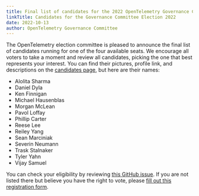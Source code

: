 ```yaml
---
title: Final list of candidates for the 2022 OpenTelemetry Governance Committee Election
linkTitle: Candidates for the Governance Committee Election 2022
date: 2022-10-13
author: OpenTelemetry Governance Committee
---
```


The OpenTelemetry election committee is pleased to announce the final list of
candidates running for one of the four available seats. We encourage all voters
to take a moment and review all candidates, picking the one that best represents
your interest. You can find their pictures, profile link, and descriptions on
the [candidates
page](https://github.com/open-telemetry/community/blob/main/elections/2022/governance-committee-candidates.md),
but here are their names:

* Alolita Sharma
* Daniel Dyla
* Ken Finnigan
* Michael Hausenblas
* Morgan McLean
* Pavol Loffay
* Phillip Carter
* Reese Lee
* Reiley Yang
* Sean Marciniak
* Severin Neumann
* Trask Stalnaker
* Tyler Yahn
* Vijay Samuel

You can check your eligibility by reviewing [this GitHub issue](https://github.com/open-telemetry/community/issues/1173). If you are not listed there but believe you have the right to vote, please [fill out this registration form](https://forms.gle/mEDWyn6G7iCe4bvJ7).
